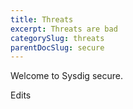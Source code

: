 ```yaml
---
title: Threats
excerpt: Threats are bad
categorySlug: threats
parentDocSlug: secure
---
```


Welcome to Sysdig secure.

Edits